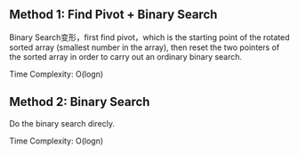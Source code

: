 ## Method 1: Find Pivot + Binary Search
Binary Search变形，first find pivot，which is the starting point of the rotated sorted array (smallest number in the array), then reset the two pointers of the sorted array in order to carry out an ordinary binary search. </br>

Time Complexity: O(logn)

## Method 2: Binary Search
Do the binary search direcly.

Time Complexity: O(logn)
